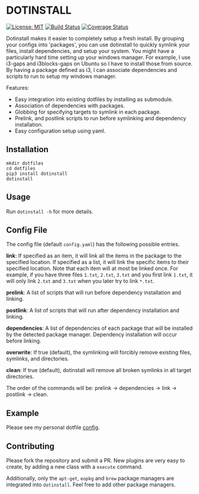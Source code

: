 # DOTINSTALL
[![License: MIT](https://img.shields.io/badge/License-MIT-yellow.svg)](https://opensource.org/licenses/MIT) [![Build Status](https://travis-ci.org/travis-ci/travis-web.svg?branch=master)](https://travis-ci.org/travis-ci/travis-web) [![Coverage Status](https://coveralls.io/repos/github/jeffrey-xiao/dotinstall/badge.svg?branch=master)](https://coveralls.io/github/jeffrey-xiao/dotinstall?branch=master)

Dotinstall makes it easier to completely setup a fresh install. By grouping your configs into 'packages',
you can use dotinstall to quickly symlink your files, install dependencies, and setup your system. You might have a particularly
hard time setting up your windows manager. For example, I use i3-gaps and i3blocks-gaps on Ubuntu so I have to install those from
source. By having a package defined as i3, I can associate dependencies and scripts to run to setup my windows manager.

Features:
 - Easy integration into existing dotfiles by installing as submodule.
 - Association of dependencies with packages.
 - Globbing for specifying targets to symlink in each package.
 - Prelink, and postlink scripts to run before symlinking and dependency installation.
 - Easy configuration setup using yaml.

## Installation
```
mkdir dotfiles
cd dotfiles
pip3 install dotinstall
dotinstall
```

## Usage
Run ```dotinstall -h``` for more details.

## Config File
The config file (default ```config.yaml```) has the following possible entries.

**link**: If specified as an item, it will link all the items in the package to the specified location.
If specified as a list, it will link the specific items to their specified location. Note that each item will at most be
linked once. For example, if you have three files ```1.txt```, ```2.txt```, ```3.txt``` and you first link ```1.txt```,
it will only link ```2.txt``` and ```3.txt``` when you later try to link ```*.txt```.

**prelink**: A list of scripts that will run before dependency installation and linking.

**postlink**: A list of scripts that will run after dependency installation and linking.

**dependencies**: A list of dependencies of each package that will be installed by the detected package manager. Dependency installation will occur before linking.

**overwrite**: If true (default), the symlinking will forcibly remove existing files, symlinks, and directories.

**clean**: If true (default), dotinstall will remove all broken symlinks in all target directories.

The order of the commands will be: prelink -> dependencies -> link -> postlink -> clean.

## Example
Please see my personal dotfile [config](https://github.com/jeffrey-xiao/dotfiles/blob/master/config.yaml).

## Contributing
Please fork the repository and submit a PR. New plugins are very easy to create, by adding a new class with a `execute` command.

Additionally, only the `apt-get`, `eopkg` and `brew` package managers are integrated into `dotinstall`. Feel free to add other package managers.
